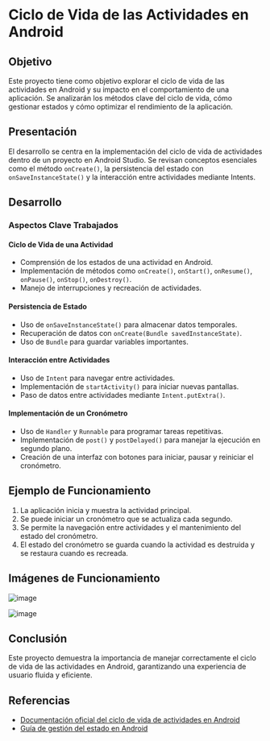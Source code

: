 # Ciclo de Vida de las Actividades en Android

## Objetivo
Este proyecto tiene como objetivo explorar el ciclo de vida de las actividades en Android y su impacto en el comportamiento de una aplicación. Se analizarán los métodos clave del ciclo de vida, cómo gestionar estados y cómo optimizar el rendimiento de la aplicación.

## Presentación
El desarrollo se centra en la implementación del ciclo de vida de actividades dentro de un proyecto en Android Studio. Se revisan conceptos esenciales como el método `onCreate()`, la persistencia del estado con `onSaveInstanceState()` y la interacción entre actividades mediante Intents.

## Desarrollo
### Aspectos Clave Trabajados
#### Ciclo de Vida de una Actividad
- Comprensión de los estados de una actividad en Android.
- Implementación de métodos como `onCreate()`, `onStart()`, `onResume()`, `onPause()`, `onStop()`, `onDestroy()`.
- Manejo de interrupciones y recreación de actividades.

#### Persistencia de Estado
- Uso de `onSaveInstanceState()` para almacenar datos temporales.
- Recuperación de datos con `onCreate(Bundle savedInstanceState)`.
- Uso de `Bundle` para guardar variables importantes.

#### Interacción entre Actividades
- Uso de `Intent` para navegar entre actividades.
- Implementación de `startActivity()` para iniciar nuevas pantallas.
- Paso de datos entre actividades mediante `Intent.putExtra()`.

#### Implementación de un Cronómetro
- Uso de `Handler` y `Runnable` para programar tareas repetitivas.
- Implementación de `post()` y `postDelayed()` para manejar la ejecución en segundo plano.
- Creación de una interfaz con botones para iniciar, pausar y reiniciar el cronómetro.

## Ejemplo de Funcionamiento
1. La aplicación inicia y muestra la actividad principal.
2. Se puede iniciar un cronómetro que se actualiza cada segundo.
3. Se permite la navegación entre actividades y el mantenimiento del estado del cronómetro.
4. El estado del cronómetro se guarda cuando la actividad es destruida y se restaura cuando es recreada.

## Imágenes de Funcionamiento
![image](https://github.com/user-attachments/assets/a47f6436-3c0c-4399-8dbe-7087f0a6351d)

![image](https://github.com/user-attachments/assets/737e7adc-622a-44e7-82a1-2b677af33d49)


## Conclusión
Este proyecto demuestra la importancia de manejar correctamente el ciclo de vida de las actividades en Android, garantizando una experiencia de usuario fluida y eficiente.

## Referencias
- [Documentación oficial del ciclo de vida de actividades en Android](https://developer.android.com/guide/components/activities/activity-lifecycle)
- [Guía de gestión del estado en Android](https://developer.android.com/topic/libraries/architecture/viewmodel)

